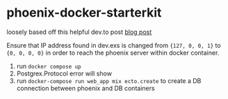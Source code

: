 # phoenix-docker-starterkit

loosely based off this helpful dev.to post [blog post](https://dev.to/hlappa/development-environment-for-elixir-phoenix-with-docker-and-docker-compose-2g17)

Ensure that IP address found in dev.exs is changed from `{127, 0, 0, 1}` to `{0, 0, 0, 0}` in order to reach the phoenix server within docker container.

1) run `docker compose up`
2) Postgrex.Protocol error will show
3) run `docker-compose run web_app mix ecto.create` to create a DB connection between phoenix and DB containers
